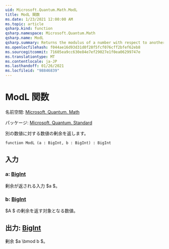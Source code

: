 ```yaml
---
uid: Microsoft.Quantum.Math.ModL
title: ModL 関数
ms.date: 1/23/2021 12:00:00 AM
ms.topic: article
qsharp.kind: function
qsharp.namespace: Microsoft.Quantum.Math
qsharp.name: ModL
qsharp.summary: Returns the modulus of a number with respect to another number.
ms.openlocfilehash: f044ae16d93d31d0f28f5fcf076cff2bfef62eb8
ms.sourcegitcommit: 71605ea9cc630e84e7ef29027e1f0ea06299747e
ms.translationtype: MT
ms.contentlocale: ja-JP
ms.lasthandoff: 01/26/2021
ms.locfileid: "98846839"
---
```

# <a name="modl-function"></a>ModL 関数

名前空間: [Microsoft. Quantum. Math](xref:Microsoft.Quantum.Math)

パッケージ: [Microsoft. Quantum. Standard](https://nuget.org/packages/Microsoft.Quantum.Standard)


別の数値に対する数値の剰余を返します。

```qsharp
function ModL (a : BigInt, b : BigInt) : BigInt
```


## <a name="input"></a>入力

### <a name="a--bigint"></a>a: [BigInt](xref:microsoft.quantum.lang-ref.bigint)

剰余が返される入力 $a $。


### <a name="b--bigint"></a>b: [BigInt](xref:microsoft.quantum.lang-ref.bigint)

$A $ の剰余を返す対象となる数値。



## <a name="output--bigint"></a>出力: [BigInt](xref:microsoft.quantum.lang-ref.bigint)

剰余 $a \bmod b $。
